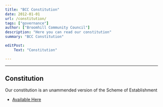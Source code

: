 ```yaml
---
title: "BCC Constitution" 
date: 2012-01-01
url: /constitution/
tags: ["governance"]
author: ["Broomhill Community Council"]
description: "Here you can read our constitution" 
summary: "BCC Constitution" 

editPost:
    Text: "Constitution"

---
```

---

## Constitution
Our constitution is an unammended version of the Scheme of Establishment
+ [Available Here](https://glasgow.gov.uk/CHttpHandler.ashx?id=45441&p=0)
